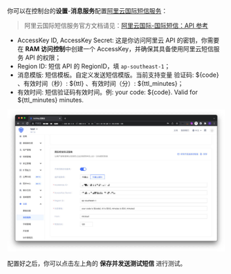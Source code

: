 你可以在控制台的**设置**-**消息服务**配置[阿里云国际短信服务](https://sms-intl.console.aliyun.com/)：

> 阿里云国际短信服务官方文档请见：[阿里云国际-国际短信：API 参考](https://www.alibabacloud.com/help/zh/doc-detail/162279.htm)

- AccessKey ID, AccessKey Secret: 这是你访问阿里云 API 的密钥，你需要在 **RAM 访问控制**中创建一个 AccessKey，并确保其具备使用阿里云短信服务 API 的权限；
- Region ID: 短信 API 的 RegionID，填 `ap-southeast-1`；
- 消息模版: 短信模板。自定义发送短信模版。当前支持变量 验证码: ${code} 、有效时间（秒）: ${ttl} 、有效时间（分）: ${ttl_minutes}；
- 有效时间: 短信验证码有效时间。例: your code: ${code}. Valid for ${ttl_minutes} minutes. 

![](./images/Xnip2021-12-08_14-43-40.jpg)

配置好之后，你可以点击左上角的 **保存并发送测试短信** 进行测试。
